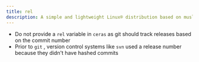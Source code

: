 ```yaml
---
title: rel
description: A simple and lightweight Linux® distribution based on musl libc and toybox
---
```


- Do not provide a `rel` variable in `ceras` as git should track releases based on the commit number
- Prior to `git` , version control systems like `svn` used a release number because they didn't have hashed commits
